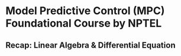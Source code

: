 # Model Predictive Control (MPC) Foundational Course by NPTEL

## Recap: Linear Algebra & Differential Equation

## 